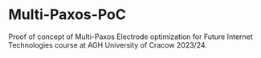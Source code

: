 # Multi-Paxos-PoC
Proof of concept of Multi-Paxos Electrode optimization for Future Internet Technologies course at AGH University of Cracow 2023/24.
